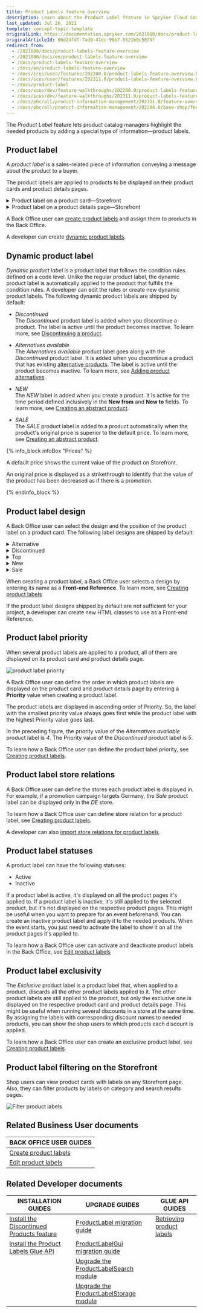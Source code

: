 ```yaml
---
title: Product Labels feature overview
description: Learn about the Product Label feature in Spryker Cloud Commerce OS allowing to highlight products with information labels
last_updated: Jul 26, 2021
template: concept-topic-template
originalLink: https://documentation.spryker.com/2021080/docs/product-labels-feature-overview
originalArticleId: 06d2dfdf-7ad0-41dc-98b7-5521b0c5879f
redirect_from:
  - /2021080/docs/product-labels-feature-overview
  - /2021080/docs/en/product-labels-feature-overview
  - /docs/product-labels-feature-overview
  - /docs/en/product-labels-feature-overview
  - /docs/scos/user/features/202200.0/product-labels-feature-overview.html
  - /docs/scos/user/features/202311.0/product-labels-feature-overview.html
  - /docs/product-label
  - /docs/scos/dev/feature-walkthroughs/202200.0/product-labels-feature-walkthrough.html  
  - /docs/scos/dev/feature-walkthroughs/202311.0/product-labels-feature-walkthrough.html  
  - /docs/pbc/all/product-information-management/202311.0/feature-overviews/product-labels-feature-overview.html
  - /docs/pbc/all/product-information-management/202204.0/base-shop/feature-overviews/product-labels-feature-overview.html
---
```


The _Product Label_ feature lets product catalog managers highlight the needed products by adding a special type of information—product labels.

## Product label

A *product label* is a sales-related piece of information conveying a message about the product to a buyer.

The product labels are applied to products to be displayed on their product cards and product details pages.

<details><summary>Product label on a product card—Storefront</summary>

![product label on product card](https://spryker.s3.eu-central-1.amazonaws.com/docs/Features/Product+Management/Product+Label/Product+Label+Feature+Overview/product-label-on-product-card.png)

</details>

<details><summary>Product label on a product details page—Storefront</summary>

![product label on product details page](https://spryker.s3.eu-central-1.amazonaws.com/docs/Features/Product+Management/Product+Label/Product+Label+Feature+Overview/product-label-on-product-details-page.png)

</details>

A Back Office user can [create product labels](/docs/pbc/all/product-information-management/{{page.version}}/base-shop/manage-in-the-back-office/product-labels/create-product-labels.html) and assign them to products in the Back Office.

A developer can create [dynamic product labels](#dynamic-product-label).


## Dynamic product label

*Dynamic product label* is a product label that follows the condition rules defined on a code level. Unlike the regular product label, the dynamic product label is automatically applied to the product that fulfills the condition rules. A developer can edit the rules or create new dynamic product labels.
The following dynamic product labels are shipped by default:

* *Discontinued*
<br>The *Discontinued* product label is added when you discontinue a product. The label is active until the product becomes inactive. To learn more, see [Discontinuing a product](/docs/pbc/all/product-information-management/{{page.version}}/base-shop/manage-in-the-back-office/products/manage-product-variants/discontinue-products.html).
* *Alternatives available*
<br>The *Alternatives available* product label goes along with the *Discontinued* product label. It is added when you discontinue a product that has existing [alternative products](/docs/pbc/all/product-information-management/{{page.version}}/base-shop/feature-overviews/alternative-products-feature-overview.html). The label is active until the product becomes inactive. To learn more, see [Adding product alternatives](/docs/pbc/all/product-information-management/{{page.version}}/base-shop/manage-in-the-back-office/products/manage-product-variants/add-product-alternatives.html).

* *NEW*
<br>The *NEW* label is added when you create a product. It is active for the time period defined inclusively in the **New from** and **New to** fields. To learn more, see [Creating an abstract product](/docs/pbc/all/product-information-management/{{page.version}}/base-shop/manage-in-the-back-office/products/manage-abstract-products-and-product-bundles/create-abstract-products-and-product-bundles.html).

* *SALE*
<br>The *SALE* product label is added to a product automatically when the product's original price is superior to the default price. To learn more, see [Creating an abstract product](/docs/pbc/all/product-information-management/{{page.version}}/base-shop/manage-in-the-back-office/products/manage-abstract-products-and-product-bundles/create-abstract-products-and-product-bundles.html).

{% info_block infoBox "Prices" %}

A default price shows the current value of the product on Storefront.

An original price is displayed as a strikethrough to identify that the value of the product has been decreased as if there is a promotion.

{% endinfo_block %}

## Product label design

A Back Office user can select the design and the position of the product label on a product card. The following label designs are shipped by default:

<details>
<summary>Alternative</summary>

![alternative product label design](https://spryker.s3.eu-central-1.amazonaws.com/docs/Features/Product+Management/Product+Label/Product+Label+Feature+Overview/alternatives-available-product-label-design.png)

</details>

<details><summary>Discontinued</summary>

![discontinued product label design](https://spryker.s3.eu-central-1.amazonaws.com/docs/Features/Product+Management/Product+Label/Product+Label+Feature+Overview/discontinued-product-label-design.png)

</details>

<details><summary>Top</summary>

![top product label design](https://spryker.s3.eu-central-1.amazonaws.com/docs/Features/Product+Management/Product+Label/Product+Label+Feature+Overview/top-product-label-design.png)

</details>

<details><summary>New</summary>

![new product label design](https://spryker.s3.eu-central-1.amazonaws.com/docs/Features/Product+Management/Product+Label/Product+Label+Feature+Overview/new-product-label-design.png)

</details>

<details><summary>Sale</summary>

![sale product label design](https://spryker.s3.eu-central-1.amazonaws.com/docs/Features/Product+Management/Product+Label/Product+Label+Feature+Overview/sale-product-label-design.png)

</details>

When creating a product label, a Back Office user selects a design by entering its name as a **Front-end Reference**. To learn more, see [Creating product labels](/docs/pbc/all/product-information-management/{{page.version}}/base-shop/manage-in-the-back-office/product-labels/create-product-labels.html)

If the product label designs shipped by default are not sufficient for your project, a developer can create new HTML classes to use as a Front-end Reference.

## Product label priority

When several product labels are applied to a product, all of them are displayed on its product card and product details page.

![product label priority ](https://spryker.s3.eu-central-1.amazonaws.com/docs/Features/Product+Management/Product+Label/Product+Label+Feature+Overview/alternatives-available-product-label-design.png)


A Back Office user can define the order in which product labels are displayed on the product card and product details page by entering a **Priority** value when creating a product label.

The product labels are displayed in ascending order of Priority. So, the label with the smallest priority value always goes first while the product label with the highest Priority value goes last.

In the preceding figure, the priority value of the *Alternatives available* product label is *4*. The Priority value of the *Discontinued* product label is *5*.

To learn how a Back Office user can define the product label priority, see [Creating product labels](/docs/pbc/all/product-information-management/{{page.version}}/base-shop/manage-in-the-back-office/product-labels/create-product-labels.html).

## Product label store relations

A Back Office user can define the stores each product label is displayed in. For example, if a promotion campaign targets Germany, the *Sale* product label can be displayed only in the *DE* store.

To learn how a Back Office user can define store relation for a product label, see [Creating product labels](/docs/pbc/all/product-information-management/{{page.version}}/base-shop/manage-in-the-back-office/product-labels/create-product-labels.html).

A developer can also [import store relations for product labels](/docs/pbc/all/product-information-management/{{page.version}}/base-shop/import-and-export-data/import-file-details-product-label-store.csv.html).

## Product label statuses

A product label can have the following statuses:
* Active
* Inactive

If a product label is active, it's displayed on all the product pages it's applied to. If a product label is inactive, it's still applied to the selected product, but it's not displayed on the respective product pages. This might be useful when you want to prepare for an event beforehand. You can create an inactive product label and apply it to the needed products. When the event starts, you just need to activate the label to show it on all the product pages it's applied to.

To learn how a Back Office user can activate and deactivate product labels in the Back Office, see [Edit product labels](/docs/pbc/all/product-information-management/{{page.version}}/base-shop/manage-in-the-back-office/product-labels/edit-product-labels.html)

## Product label exclusivity

The *Exclusive* product label is a product label that, when applied to a product, discards all the other product labels applied to it. The other product labels are still applied to the product, but only the exclusive one is displayed on the respective product card and product details page. This might be useful when running several discounts in a store at the same time. By assigning the labels with corresponding discount names to needed products, you can show the shop users to which products each discount is applied.

To learn how a Back Office user can create an exclusive product label, see [Creating product labels](/docs/pbc/all/product-information-management/{{page.version}}/base-shop/manage-in-the-back-office/product-labels/create-product-labels.html).

## Product label filtering on the Storefront

Shop users can view product cards with labels on any Storefront page. Also, they can filter products by labels on category and search results pages.

![Filter product labels](https://spryker.s3.eu-central-1.amazonaws.com/docs/Features/Product+Management/Product+Label/Product+Label+Feature+Overview/filter-labels-yves.png)

## Related Business User documents

|BACK OFFICE USER GUIDES|
|---|
| [Create product labels](/docs/pbc/all/product-information-management/{{page.version}}/base-shop/manage-in-the-back-office/product-labels/create-product-labels.html)  |
| [Edit product labels](/docs/pbc/all/product-information-management/{{page.version}}/base-shop/manage-in-the-back-office/product-labels/edit-product-labels.html)  |

## Related Developer documents

| INSTALLATION GUIDES  | UPGRADE GUIDES | GLUE API GUIDES |
|---|---|---|
| [Install the Discontinued Products feature](/docs/pbc/all/product-information-management/{{page.version}}/base-shop/install-and-upgrade/install-features/install-the-product-labels-feature.html) | [ProductLabel migration guide](/docs/pbc/all/product-information-management/{{page.version}}/base-shop/install-and-upgrade/upgrade-modules/upgrade-the-productlabel-module.html) | [Retrieving product labels](/docs/pbc/all/product-information-management/{{page.version}}/base-shop/manage-using-glue-api/glue-api-retrieve-product-labels.html) |
| [Install the Product Labels Glue API](/docs/pbc/all/product-information-management/{{page.version}}/base-shop/install-and-upgrade/install-glue-api/install-the-product-image-sets-glue-api.html) | [ProductLabelGui migration guide](/docs/pbc/all/product-information-management/{{page.version}}/base-shop/install-and-upgrade/upgrade-modules/upgrade-the-productlabelgui-module.html) |  |
|  | [Upgrade the ProductLabelSearch module](/docs/pbc/all/product-information-management/{{page.version}}/base-shop/install-and-upgrade/upgrade-modules/upgrade-the-productlabelsearch-module.html) |  |
|  | [Upgrade the ProductLabelStorage module](/docs/pbc/all/product-information-management/{{page.version}}/base-shop/install-and-upgrade/upgrade-modules/upgrade-the-productlabelstorage-module.html) |  |
